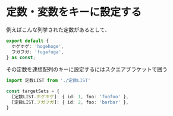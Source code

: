 # 定数・変数をキーに設定する

例えばこんな列挙された定数があるとして、
```typescript
export default {
  ホゲホゲ: 'hogehoge',
  フガフガ: 'fugafuga',
} as const;
```

その定数を連想配列のキーに設定するにはスクエアブラケットで囲う
```typescript
import 定数LIST from './定数LIST'

const targetSets = {
  [定数LIST.ホゲホゲ]: { id: 1, foo: 'foofoo' },
  [定数LIST.フガフガ]: { id: 2, foo: 'barbar' },
}
```